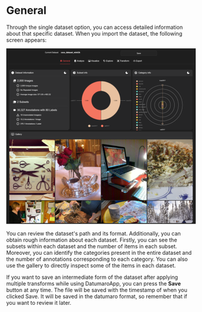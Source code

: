 # General

Through the single dataset option, you can access detailed information about that specific dataset. When you import the dataset, the following screen appears:

![General Tab](../../../../images/gui/single/general_tab.png)

You can review the dataset's path and its format. Additionally, you can obtain rough information about each dataset. Firstly, you can see the subsets within each dataset and the number of items in each subset. Moreover, you can identify the categories present in the entire dataset and the number of annotations corresponding to each category. You can also use the gallery to directly inspect some of the items in each dataset.

If you want to save an intermediate form of the dataset after applying multiple transforms while using DatumaroApp, you can press the **Save** button at any time. The file will be saved with the timestamp of when you clicked Save. It will be saved in the datumaro format, so remember that if you want to review it later.
